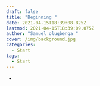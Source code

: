 ```yaml
---
draft: false
title: "Beginning "
date: 2021-04-15T18:39:08.825Z
lastmod: 2021-04-15T18:39:09.075Z
author: "Samuel olugbenga "
cover: /img/background.jpg
categories:
  - Start
tags:
  - Start
---
```

*